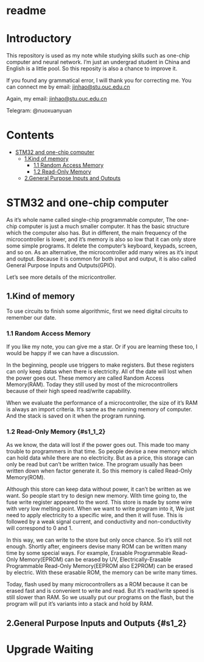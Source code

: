 # readme

# Introductory

This repository is used as my note while studying skills such as one-chip computer and neural network.
I’m just an undergrad student in China and English is a little pool.
So this reposity is also a chance to improve it.

If you found any grammatical error, I will thank you for correcting me.
You can connect me by email: jinhao@stu.ouc.edu.cn

Again, my email: jinhao@stu.ouc.edu.cn

Telegram: @nuoxuanyuan

# Contents

- [STM32 and one-chip computer](#s1)
    - [1.Kind of memory](#s1_1)
        - [1.1 Random Access Memory](#s1_1_1)
        - [1.2 Read-Only Memory](#s1_1_2)
    - [2.General Purpose Inputs and Outputs](#s1_2)

<a id="s1"></a>
# STM32 and one-chip computer

As it’s whole name called single-chip programmable computer, The one-chip computer is just a much smaller computer.
It has the basic structure which the computer also has.
But in different, the main frequency of the microcontroller is lower,
and it’s memory is also so low that it can only store some simple programs.
It delete the computer’s keyboard, keypads, screen, and so on.
As an alternative, the microcontroller add many wires as it’s input and output.
Because it is common for both input and output, it is also called General Purpose Inputs and Outputs(GPIO).

Let’s see more details of the micricontroller.

<a id="s1_1"></a>
## 1.Kind of memory

To use circuits to finish some algorithmic, first we need digital circuits to remember our date.

### 1.1 Random Access Memory <a id="s1_1_1"></a>

If you like my note, you can give me a star.
Or if you are learning these too, I would be happy if we can have a discussion.

In the beginning, people use triggers to make registers.
But these registers can only keep datas when there is electricity.
All of the date will lost when the power goes out.
These memory are called Random Access Memory(RAM).
Today they still used by most of the microcontrollers because of their high speed read/write capability.

When we evaluate the performance of a microcontroller, the size of it’s RAM is always an import criteria. It’s same as the running memory of computer. And the stack is saved on it when the program running.

### 1.2 Read-Only Memory {#s1_1_2}

As we know, the data will lost if the power goes out. This made too many trouble to programmers in that time. So people devise a new memory which can hold data while there are no electricity. But as a price, this storage can only be read but can’t be written twice. The program usually has been written down when factor generate it. So this memory is called Read-Only Memory(ROM).

Although this store can keep data without power, it can’t be written as we want. So people start try to design new memory. With time going to, the fuse write register appeared to the word. This store is made by some wire with very low melting point. When we want to write program into it, We just need to apply electricity to a specific wire, and then it will fuse. This is followed by a weak signal current, and conductivity and non-conductivity will correspond to 0 and 1. 

In this way, we can write to the store but only once chance. So it’s still not enough. Shortly after, engineers devise many ROM can be written many time by some special ways. For example, Erasable Programmable Read-Only Memory(EPROM) can be erased by UV, Electrically-Erasable Programmable Read-Only Memory(EEPROM also E2PROM) can be erased by electric. With these erasable ROM, the memory can be write many times.

Today, flash used by many microcontrollers as a ROM because it can be erased fast and is convenient to write and read. But it’s read/write speed is still slower than RAM. So we usually put our programs on the flash, but the program will put it’s variants into a stack and hold by RAM.

## 2.General Purpose Inputs and Outputs {#s1_2}

# Upgrade Waiting
